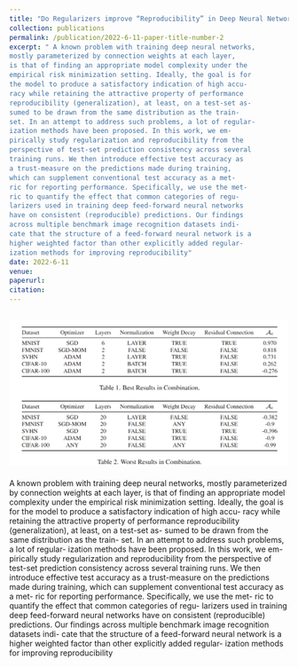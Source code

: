 ```yaml
---
title: "Do Regularizers improve “Reproducibility” in Deep Neural Networks?"
collection: publications
permalink: /publication/2022-6-11-paper-title-number-2
excerpt: " A known problem with training deep neural networks,
mostly parameterized by connection weights at each layer,
is that of finding an appropriate model complexity under the
empirical risk minimization setting. Ideally, the goal is for
the model to produce a satisfactory indication of high accu-
racy while retaining the attractive property of performance
reproducibility (generalization), at least, on a test-set as-
sumed to be drawn from the same distribution as the train-
set. In an attempt to address such problems, a lot of regular-
ization methods have been proposed. In this work, we em-
pirically study regularization and reproducibility from the
perspective of test-set prediction consistency across several
training runs. We then introduce effective test accuracy as
a trust-measure on the predictions made during training,
which can supplement conventional test accuracy as a met-
ric for reporting performance. Specifically, we use the met-
ric to quantify the effect that common categories of regu-
larizers used in training deep feed-forward neural networks
have on consistent (reproducible) predictions. Our findings
across multiple benchmark image recognition datasets indi-
cate that the structure of a feed-forward neural network is a
higher weighted factor than other explicitly added regular-
ization methods for improving reproducibility"
date: 2022-6-11
venue: 
paperurl: 
citation: 
---
```

![img_1.png](img_1.png)
---
A known problem with training deep neural networks,
mostly parameterized by connection weights at each layer,
is that of finding an appropriate model complexity under the
empirical risk minimization setting. Ideally, the goal is for
the model to produce a satisfactory indication of high accu-
racy while retaining the attractive property of performance
reproducibility (generalization), at least, on a test-set as-
sumed to be drawn from the same distribution as the train-
set. In an attempt to address such problems, a lot of regular-
ization methods have been proposed. In this work, we em-
pirically study regularization and reproducibility from the
perspective of test-set prediction consistency across several
training runs. We then introduce effective test accuracy as
a trust-measure on the predictions made during training,
which can supplement conventional test accuracy as a met-
ric for reporting performance. Specifically, we use the met-
ric to quantify the effect that common categories of regu-
larizers used in training deep feed-forward neural networks
have on consistent (reproducible) predictions. Our findings
across multiple benchmark image recognition datasets indi-
cate that the structure of a feed-forward neural network is a
higher weighted factor than other explicitly added regular-
ization methods for improving reproducibility